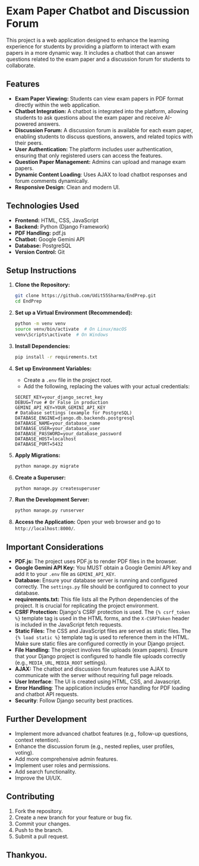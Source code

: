 # Exam Paper Chatbot and Discussion Forum

This project is a web application designed to enhance the learning experience for students by providing a platform to interact with exam papers in a more dynamic way. It includes a chatbot that can answer questions related to the exam paper and a discussion forum for students to collaborate.

## Features

* **Exam Paper Viewing:** Students can view exam papers in PDF format directly within the web application.
* **Chatbot Integration:** A chatbot is integrated into the platform, allowing students to ask questions about the exam paper and receive AI-powered answers.
* **Discussion Forum:** A discussion forum is available for each exam paper, enabling students to discuss questions, answers, and related topics with their peers.
* **User Authentication:** The platform includes user authentication, ensuring that only registered users can access the features.
* **Question Paper Management:** Admins can upload and manage exam papers.
* **Dynamic Content Loading**: Uses AJAX to load chatbot responses and forum comments dynamically.
* **Responsive Design**: Clean and modern UI.

## Technologies Used

* **Frontend:** HTML, CSS, JavaScript
* **Backend:** Python (Django Framework)
* **PDF Handling:** pdf.js
* **Chatbot:** Google Gemini API
* **Database:** PostgreSQL
* **Version Control:** Git

## Setup Instructions

1.  **Clone the Repository:**

    ```bash
    git clone https://github.com/Udit55Sharma/EndPrep.git
    cd EndPrep
    ```

2.  **Set up a Virtual Environment (Recommended):**

    ```bash
    python -m venv venv
    source venv/bin/activate  # On Linux/macOS
    venv\Scripts\activate  # On Windows
    ```

3.  **Install Dependencies:**

    ```bash
    pip install -r requirements.txt
    ```

4.  **Set up Environment Variables:**
    * Create a `.env` file in the project root.
    * Add the following, replacing the values with your actual credentials:
    ```
    SECRET_KEY=your_django_secret_key
    DEBUG=True # Or False in production
    GEMINI_API_KEY=YOUR_GEMINI_API_KEY
    # Database settings (example for PostgreSQL)
    DATABASE_ENGINE=django.db.backends.postgresql
    DATABASE_NAME=your_database_name
    DATABASE_USER=your_database_user
    DATABASE_PASSWORD=your_database_password
    DATABASE_HOST=localhost
    DATABASE_PORT=5432
    ```
    
5.  **Apply Migrations:**

    ```bash
    python manage.py migrate
    ```

6.  **Create a Superuser:**

    ```bash
    python manage.py createsuperuser
    ```

7.  **Run the Development Server:**

    ```bash
    python manage.py runserver
    ```

8.  **Access the Application:**
    Open your web browser and go to `http://localhost:8000/`.

##   Important Considerations

* **PDF.js:** The project uses PDF.js to render PDF files in the browser.
* **Google Gemini API Key:** You MUST obtain a Google Gemini API key and add it to your `.env` file as `GEMINI_API_KEY`.
* **Database:** Ensure your database server is running and configured correctly. The  `settings.py`  file should be configured to connect to your database.
* **requirements.txt:** This file lists all the Python dependencies of the project.  It is crucial for replicating the project environment.
* **CSRF Protection:** Django's CSRF protection is used.  The  `{% csrf_token %}`  template tag is used in the HTML forms, and the  `X-CSRFToken`  header is included in the JavaScript fetch requests.
* **Static Files:** The CSS and JavaScript files are served as static files.  The `{% load static %}` template tag is used to reference them in the HTML.  Make sure static files are configured correctly in your Django project.
* **File Handling:** The project involves file uploads (exam papers).  Ensure that your Django project is configured to handle file uploads correctly (e.g., `MEDIA_URL`, `MEDIA_ROOT` settings).
* **AJAX:** The chatbot and discussion forum features use AJAX to communicate with the server without requiring full page reloads.
* **User Interface**: The UI is created using HTML, CSS, and Javascript.
* **Error Handling**:  The application includes error handling for PDF loading and chatbot API requests.
*	**Security**:  Follow Django security best practices.

##  Further Development

* Implement more advanced chatbot features (e.g., follow-up questions, context retention).
* Enhance the discussion forum (e.g., nested replies, user profiles, voting).
* Add more comprehensive admin features.
* Implement user roles and permissions.
* Add search functionality.
* Improve the UI/UX.

##  Contributing

1.  Fork the repository.
2.  Create a new branch for your feature or bug fix.
3.  Commit your changes.
4.  Push to the branch.
5.  Submit a pull request.

## Thankyou.
